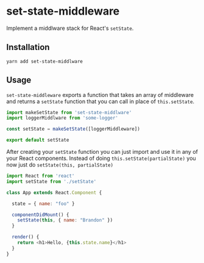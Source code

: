 # set-state-middleware

Implement a middlware stack for React's `setState`.

## Installation

```
yarn add set-state-middlware
```

## Usage

`set-state-middleware` exports a function that takes an array of middleware and returns a `setState` function that you can call in place of `this.setState`.

```js
import makeSetState from 'set-state-middlware'
import loggerMiddlware from 'some-logger'

const setState = makeSetState([loggerMiddleware])

export default setState
```

After creating your `setState` function you can just import and use it in any of your React components. Instead of doing `this.setState(partialState)` you now just do `setState(this, partialState)`

```js
import React from 'react'
import setState from './setState'

class App extends React.Component {

  state = { name: "foo" }

  componentDidMount() {
    setState(this, { name: "Brandon" })
  }

  render() {
    return <h1>Hello, {this.state.name}</h1>
  }
}
